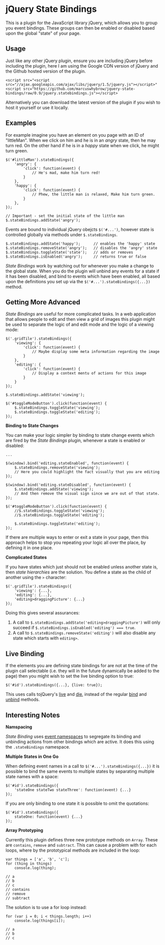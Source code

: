 jQuery State Bindings
=====================

This is a plugin for the JavaScript library jQuery, which allows you to group 
you event bindings. These groups can then be enabled or disabled based upon 
the global "state" of your page.

Usage
-----

Just like any other jQuery plugin, ensure you are including jQuery before 
including the plugin, here I am using the Google CDN version of jQuery and the 
Github hosted version of the plugin.

    <script src="<script src="//ajax.googleapis.com/ajax/libs/jquery/1.5/jquery.js"></script>"
    <script src="https://github.com/marcuswhybrow/jquery-state-bindings/raw/0.9/jquery.statebindings.js"></script>

Alternatively you can download the latest version of the plugin if you wish to
host it yourself or use it locally.

Examples
--------

For example imagine you have an element on you page with an ID of "littleMan". 
When we click on him and he is in an *angry* state, then he may turn red. On 
the other hand if he is in a *happy* state when we click, he might turn green.

    $('#littleMan').stateBindings({
        'angry': {
            'click': function(event) {
                // He's mad, make him turn red!
            }
        },
        'happy': {
            'click': function(event) {
                // Phew, the little man is relaxed, Make him turn green.
            }
        },
    });
    
    // Important - set the initial state of the little man
    $.stateBindings.addState('angry');

Events are bound to individual jQuery obejcts `$('#...')`, however state is 
controlled globally via methods under `$.stateBindings`.

    $.stateBindings.addState('happy');      // enables the 'happy' state
    $.stateBindings.removeState('angry');   // disables the 'angry' state
    $.stateBindings.toggleState('state');   // adds or removes
    $.stateBindings.isEnabled('angry');     // returns true or false

*State Bindings* work by watching out for whenever you make a change to the 
global state. When you do the plugin will unbind any events for a state if it 
has been disabled, and bind to events which have been enabled, all based upon 
the definitions you set up via the `$('#...').stateBindings({...})` method.

Getting More Advanced
---------------------

*State Bindings* are useful for more complicated tasks. In a web application 
that allows people to edit and then view a grid of images this plugin might be 
used to separate the logic of and edit mode and the logic of a viewing mode:

    $('.gridTile').stateBindings({
        'viewing': {
            'click': function(event) {
                // Maybe display some meta information regarding the image
            }
        },
        'editing': {
            'click': function(event) {
                // Display a context mentu of actions for this image
            }
        }
    });
    
    $.stateBindings.addState('viewing');
    
    $('#toggleModeButton').click(function(event) {
        $.stateBindings.toggleState('viewing');
        $.stateBindings.toggleState('editing');
    });

**Binding to State Changes**

You can make your logic simpler by binding to state change events which are 
fired by the *State Bindings* plugin, whenever a state is enabled or disabled:

    ...

    $(window).bind('editing.stateEnabled', function(event) {
        $.stateBindings.removeState('viewing');
        // Here you could highlight the fact visually that you are editing
    });
    
    $(window).bind('editing.stateDisabled', function(event) {
        $.stateBindings.addState('viewing');
        // And then remove the visual sign since we are out of that state.
    });
    
    $('#toggleModeButton').click(function(event) {
        //$.stateBindings.toggleState('viewing');
        //$.stateBindings.toggleState('editing');
        
        $.stateBindings.toggleState('editing');
    });

If there are multiple ways to enter or exit a state in your page, then this 
approach helps to stop you repeating your logic all over the place, by 
defining it in one place.

**Complicated States**

If you have states which just should not be enabled unless another state is, 
then *state hierarchies* are the solution. You define a state as the child of
another using the `>` character:

    $('.gridTile').stateBindings({
        'viewing': {...},
        'editing': {...},
        'editing>draggingPicture': {...}
    });

Doing this gives several assurances:

1. A call to `$.stateBindings.addState('editing>draggingPicture')` will only 
succeed if `$.stateBindings.isEnabled('editing') === true`.
2. A call to `$.stateBindings.removeState('editing')` will also disable any 
state which starts with `editing>`.

Live Binding
------------

If the elements you are defining state bindings for are not at the time of the 
plugin call selectable (i.e. they will in the future dynamically be added to 
the page) then you might wish to set the live binding option to true:

    $('#id').stateBindings({...}, {live: true});

This uses calls tojQuery's [live][2] and [die][3], instead of the regular 
[bind][4] and [unbind][5] methods.

Interesting Notes
-----------------

**Namspacing**

*State Binding* uses [event namespaces][1] to segregate its binding and 
unbinding actions from other bindings which are active. It does this using the 
`.stateBindings` namespace.

**Multiple States in One Go**

When defining event names in a call to `$('#...').stateBindings({...})` it is
possible to bind the same events to multiple states by separating multiple 
state names with a space:

    $('#id').stateBindings({
        'stateOne stateTwo stateThree': function(event) {...}
    });

If you are only binding to one state it is possible to omit the quotations:

    $('#id').stateBindings({
        stateOne: function(event) {...}
    });

**Array Prototyping**

Currently this plugin defines three new prototype methods on `Array`. These 
are `contains`, `remove` and `subtract`. This can cause a problem with for 
each loops, where by the prototypical methods are included in the loop:

    var things = ['a', 'b', 'c'];
    for (thing in things)
        console.log(thing);
    
    // a
    // b
    // c
    // contains
    // remove
    // subtract

The solution is to use a for loop instead:

    for (var i = 0; i < things.length; i++)
        console.log(things[i]);
    
    // a
    // b
    // c
    

[1]: http://docs.jquery.com/Namespaced_Events
[2]: http://api.jquery.com/live/
[3]: http://api.jquery.com/die
[4]: http://api.jquery.com/bind
[5]: http://api.jquery.com/unbind